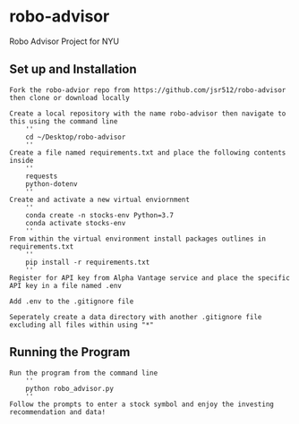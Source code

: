 # robo-advisor
Robo Advisor Project for NYU

## Set up and Installation

    Fork the robo-advior repo from https://github.com/jsr512/robo-advisor then clone or download locally 

    Create a local repository with the name robo-advisor then navigate to this using the command line
        ''
        cd ~/Desktop/robo-advisor
        ''
    Create a file named requirements.txt and place the following contents inside
        ''
        requests
        python-dotenv
        ''
    Create and activate a new virtual enviornment
        ''
        conda create -n stocks-env Python=3.7
        conda activate stocks-env
        ''
    From within the virtual environment install packages outlines in requirements.txt
        ''
        pip install -r requirements.txt
        ''
    Register for API key from Alpha Vantage service and place the specific API key in a file named .env

    Add .env to the .gitignore file

    Seperately create a data directory with another .gitignore file excluding all files within using "*"

## Running the Program
    Run the program from the command line
        ''
        python robo_advisor.py
        ''
    Follow the prompts to enter a stock symbol and enjoy the investing recommendation and data!
